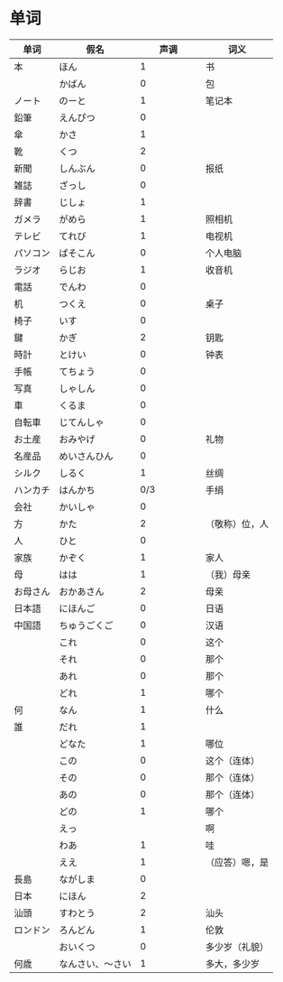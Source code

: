 # 单词

<table><thead><tr><th>单词</th><th>假名</th><th width="100">声调</th><th>词义</th></tr></thead><tbody><tr><td>本</td><td>ほん</td><td>1</td><td>书</td></tr><tr><td></td><td>かばん</td><td>0</td><td>包</td></tr><tr><td>ノート</td><td>のーと</td><td>1</td><td>笔记本</td></tr><tr><td>鉛筆</td><td>えんぴつ</td><td>0</td><td></td></tr><tr><td>傘</td><td>かさ</td><td>1</td><td></td></tr><tr><td>靴</td><td>くつ</td><td>2</td><td></td></tr><tr><td>新聞</td><td>しんぶん</td><td>0</td><td>报纸</td></tr><tr><td>雑誌</td><td>ざっし</td><td>0</td><td></td></tr><tr><td>辞書</td><td>じしょ</td><td>1</td><td></td></tr><tr><td>ガメラ</td><td>がめら</td><td>1</td><td>照相机</td></tr><tr><td>テレビ</td><td>てれび</td><td>1</td><td>电视机</td></tr><tr><td>パソコン</td><td>ぱそこん</td><td>0</td><td>个人电脑</td></tr><tr><td>ラジオ</td><td>らじお</td><td>1</td><td>收音机</td></tr><tr><td>電話</td><td>でんわ</td><td>0</td><td></td></tr><tr><td>机</td><td>つくえ</td><td>0</td><td>桌子</td></tr><tr><td>椅子</td><td>いす</td><td>0</td><td></td></tr><tr><td>鍵</td><td>かぎ</td><td>2</td><td>钥匙</td></tr><tr><td>時計</td><td>とけい</td><td>0</td><td>钟表</td></tr><tr><td>手帳</td><td>てちょう</td><td>0</td><td></td></tr><tr><td>写真</td><td>しゃしん</td><td>0</td><td></td></tr><tr><td>車</td><td>くるま</td><td>0</td><td></td></tr><tr><td>自転車</td><td>じてんしゃ</td><td>0</td><td></td></tr><tr><td>お土産</td><td>おみやげ</td><td>0</td><td>礼物</td></tr><tr><td>名産品</td><td>めいさんひん</td><td>0</td><td></td></tr><tr><td>シルク</td><td>しるく</td><td>1</td><td>丝绸</td></tr><tr><td>ハンカチ</td><td>はんかち</td><td>0/3</td><td>手绢</td></tr><tr><td>会社</td><td>かいしゃ</td><td>0</td><td></td></tr><tr><td>方</td><td>かた</td><td>2</td><td>（敬称）位，人</td></tr><tr><td>人</td><td>ひと</td><td>0</td><td></td></tr><tr><td>家族</td><td>かぞく</td><td>1</td><td>家人</td></tr><tr><td>母</td><td>はは</td><td>1</td><td>（我）母亲</td></tr><tr><td>お母さん</td><td>おかあさん</td><td>2</td><td>母亲</td></tr><tr><td>日本語</td><td>にほんご</td><td>0</td><td>日语</td></tr><tr><td>中国語</td><td>ちゅうごくご</td><td>0</td><td>汉语</td></tr><tr><td></td><td>これ</td><td>0</td><td>这个</td></tr><tr><td></td><td>それ</td><td>0</td><td>那个</td></tr><tr><td></td><td>あれ</td><td>0</td><td>那个</td></tr><tr><td></td><td>どれ</td><td>1</td><td>哪个</td></tr><tr><td>何</td><td>なん</td><td>1</td><td>什么</td></tr><tr><td>誰</td><td>だれ</td><td>1</td><td></td></tr><tr><td></td><td>どなた</td><td>1</td><td>哪位</td></tr><tr><td></td><td>この</td><td>0</td><td>这个（连体）</td></tr><tr><td></td><td>その</td><td>0</td><td>那个（连体）</td></tr><tr><td></td><td>あの</td><td>0</td><td>那个（连体）</td></tr><tr><td></td><td>どの</td><td>1</td><td>哪个</td></tr><tr><td></td><td>えっ</td><td></td><td>啊</td></tr><tr><td></td><td>わあ</td><td>1</td><td>哇</td></tr><tr><td></td><td>ええ</td><td>1</td><td>（应答）嗯，是</td></tr><tr><td>長島</td><td>ながしま</td><td>0</td><td></td></tr><tr><td>日本</td><td>にほん</td><td>2</td><td></td></tr><tr><td>汕頭</td><td>すわとう</td><td>2</td><td>汕头</td></tr><tr><td>ロンドン</td><td>ろんどん</td><td>1</td><td>伦敦</td></tr><tr><td></td><td>おいくつ</td><td>0</td><td>多少岁（礼貌）</td></tr><tr><td>何歳</td><td>なんさい、～さい</td><td>1</td><td>多大，多少岁</td></tr></tbody></table>

